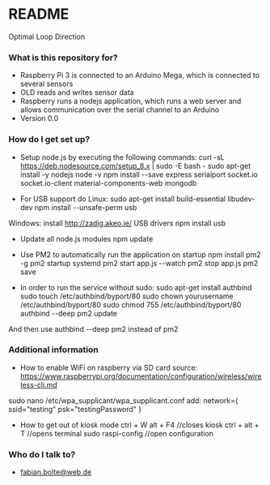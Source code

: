 # README #

Optimal Loop Direction

### What is this repository for? ###

* Raspberry Pi 3 is connected to an Arduino Mega, which is connected to several sensors
* OLD reads and writes sensor data
* Raspberry runs a nodejs application, which runs a web server and allows communication over the serial channel to an Arduino
* Version 0.0

### How do I get set up? ###

* Setup node.js by executing the following commands:
curl -sL https://deb.nodesource.com/setup_8.x | sudo -E bash -
sudo apt-get install -y nodejs
node -v
npm install --save express serialport socket.io socket.io-client material-components-web mongodb

* For USB support do
Linux:
sudo apt-get install build-essential libudev-dev
npm install --unsafe-perm usb
 
Windows:
install http://zadig.akeo.ie/ USB drivers
npm install usb

* Update all node.js modules
npm update

* Use PM2 to automatically run the application on startup
npm install pm2 -g
pm2 startup systemd
pm2 start app.js --watch
pm2 stop app.js
pm2 save

* In order to run the service without sudo:
sudo apt-get install authbind
sudo touch /etc/authbind/byport/80
sudo chown yourusername /etc/authbind/byport/80
sudo chmod 755 /etc/authbind/byport/80
authbind --deep pm2 update

And then use authbind --deep pm2 instead of pm2

### Additional information

* How to enable WiFi on raspberry via SD card
source: https://www.raspberrypi.org/documentation/configuration/wireless/wireless-cli.md

sudo nano /etc/wpa_supplicant/wpa_supplicant.conf
add:
network={
    ssid="testing"
    psk="testingPassword"
}

* How to get out of kiosk mode
ctrl + W <OR> alt + F4	//closes kiosk
ctrl + alt + T	//opens terminal
sudo raspi-config	//open configuration

### Who do I talk to? ###

* fabian.bolte@web.de